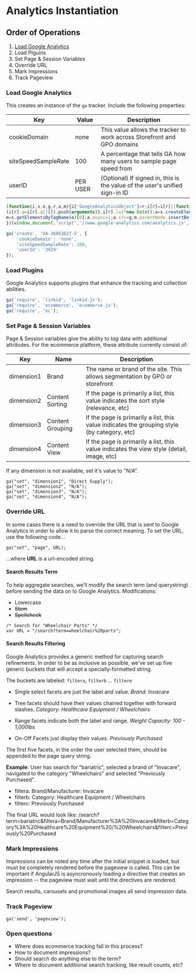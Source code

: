 # Analytics Instantiation

## Order of Operations

1. [Load Google Analytics](#load-google-analytics)
2. Load Plguins
3. Set Page & Session Variables
4. Override URL
5. Mark Impressions
6. Track Pageview

### Load Google Analytics

This creates an instance of the ```ga``` tracker. Include the following properties:

| Key                   | Value     | Description                                                                   |
|-----------------------|-----------|-------------------------------------------------------------------------------|
| cookieDomain          | none      | This value allows the tracker to work across Storefront and GPO domains       |
| siteSpeedSampleRate   | 100       | A percentage that tells GA how many users to sample page speed from           |
| userID                | PER USER  | (Optional) If signed in, this is the value of the user's unified sign-in ID   |


```javascript
(function(i,s,o,g,r,a,m){i['GoogleAnalyticsObject']=r;i[r]=i[r]||function(){
(i[r].q=i[r].q||[]).push(arguments)},i[r].l=1*new Date();a=s.createElement(o),
m=s.getElementsByTagName(o)[0];a.async=1;a.src=g;m.parentNode.insertBefore(a,m)
})(window,document,'script','//www.google-analytics.com/analytics.js','ga');

ga('create', 'UA-36863627-5', {
    'cookieDomain': 'none',
    'siteSpeedSampleRate': 100,
    'userId': '3929'
});
```

### Load Plugins

Google Analytics supports plugins that enhance the tracking and collection abilities.

```javascript
ga('require', 'linkid', 'linkid.js');
ga('require', 'ecommerce', 'ecommerce.js');
ga('require', 'ec');
```
    
### Set Page & Session Variables

Page & Session variables give the ability to *tag* data with additional attributes. For the ecommerce platform, these attribute currently consist of:

| Key           | Name              | Description                                                                                   |
|---------------|-------------------|-----------------------------------------------------------------------------------------------|
| dimension1    | Brand             | The name or brand of the site. This allows segmentation by GPO or storefront                  |
| dimension2    | Content Sorting   | If the page is primarily a list, this value indicates the sort style (relevance, etc)         |
| dimension3    | Content Grouping  | If the page is primarily a list, this value indicates the grouping style (by category, etc)   |
| dimension4    | Content View      | If the page is primarily a list, this value indicates the view style (detail, image, etc)     |

If any dimension is not available, set it's value to "N/A".

```
ga("set", "dimension1", "Direct Supply");
ga("set", "dimension2", "N/A");
ga("set", "dimension3", "N/A");
ga("set", "dimension4", "N/A");
```

### Override URL

In some cases there is a need to override the URL that is sent to Google Analytics in order to allow it to parse the correct meaning. To set the URL, use the following code...

```
ga("set", "page", URL);
```

...where **URL** is a url-encoded string.

#### Search Results Term

To help aggregate searches, we'll modify the search term (and querystring) before sending the data on to Google Analytics. Modifications:

* Lowercase
* <s>Stem</s>
* <s>Spellcheck</s>

```
/* Search for "Wheelchair Parts" */
var URL = "/search?term=wheelchair%20parts";
```
    
#### Search Results Filtering

Google Analytics provides a generic method for capturing search refinements. In order to be as inclusive as possible, we've set up five generic buckets that will accept a specially-formatted string.

The buckets are labeled: ```filtera```, ```filterb``` ... ```filtere```

* Single select facets are just the label and value. 
    *Brand: Invacare*
    
* Tree facets should have their values chained together with forward slashes. 
    *Category: Healthcare Equipment / Wheelchairs*
    
* Range facets indicate both the label and range. 
    *Weight Capacity: 100 - 1,000lbs*
    
* On-Off Facets just display their values.
    *Previously Purchased*
    
The first five facets, in the order the user selected them, should be appended to the page query string.

**Example**: User has search for "bariatric", selected a brand of "Invacare", navigated to the category "Wheelchairs" and selected "Previously Purchased". 

* filtera: Brand/Manufacturer: Invacare
* filterb: Category: Healthcare Equipment / Wheelchairs
* filterc: Previously Purchased

The final URL would look like: /search?term=bariatric&filtera=Brand/Manufacturer%3A%20Invacare&filterb=Category%3A%20Healthcare%20Equipment%20/%20Wheelchairs&filterc=Previously%20Purchased

### Mark Impressions

Impressions can be noted any time after the initial snippet is loaded, but must be completely rendered before the pageview is called. This can be important if AngularJS is asyncronously loading a directive that creates an impression -- the pageview must wait until the directives are rendered.

Search results, carousels and promotional images all send impression data.

### Track Pageview

```
ga('send', 'pageview');
```

### Open questions

* Where does ecommerce tracking fall in this process?
* How to document impressions?
* Should search do anything else to the term?
* Where to document additional search tracking, like result counts, etc?
